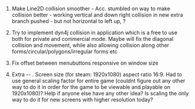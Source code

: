 1. Make Line2D collision smoother - Acc. stumbled on way to make collision better - working vertical and down right collision in new extra branch pushed - but not horizontal to left up, ?

2. Try to implement dyn4j collision in application which is a free to use both for private and commercial mode. Maybe will fix the diagonal collision and movement, while also allowing collision along other forms/circular/polygons/irregular forms etc

3. Fix offset between menubuttons responsive on window size

















999. Extra -- . Screen size (for steam: 1920x1080) aspect ratio 16:9. Had to use general scaling factor for entire game (couldnt figure out any other way to do it in order for the game to be viewable and playable on 1920x1080)? Help if anyone else have any other idea? Is scaling the only way to do it for new screens with higher resolution today? 